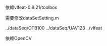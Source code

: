 依赖vlfeat-0.9.21/toolbox

需要修改dataSetSetting.m

../dataSeq/OTB100
../dataSeq/UAV123
../vlfeat

依赖OpenCV
